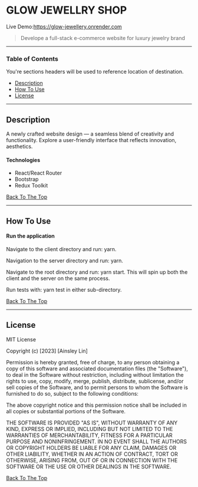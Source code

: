 # GLOW JEWELLRY SHOP

Live Demo:https://glow-jewellery.onrender.com

> Develope a full-stack e-commerce website for luxury jewelry brand

---

### Table of Contents

You're sections headers will be used to reference location of destination.

-   [Description](#description)
-   [How To Use](#how-to-use)
-   [License](#license)

---

## Description

A newly crafted website design — a seamless blend of creativity and functionality. Explore a user-friendly interface that reflects innovation, aesthetics.

#### Technologies

-   React/React Router
-   Bootstrap
-   Redux Toolkit

[Back To The Top](#read-me-template)

---

## How To Use

#### Run the application

Navigate to the client directory and run: yarn.

Navigation to the server directory and run: yarn.

Navigate to the root directory and run: yarn start. This will spin up both the client and the server on the same process.

Run tests with: yarn test in either sub-directory.

[Back To The Top](#read-me-template)

---

## License

MIT License

Copyright (c) [2023] [Ainsley Lin]

Permission is hereby granted, free of charge, to any person obtaining a copy
of this software and associated documentation files (the "Software"), to deal
in the Software without restriction, including without limitation the rights
to use, copy, modify, merge, publish, distribute, sublicense, and/or sell
copies of the Software, and to permit persons to whom the Software is
furnished to do so, subject to the following conditions:

The above copyright notice and this permission notice shall be included in all
copies or substantial portions of the Software.

THE SOFTWARE IS PROVIDED "AS IS", WITHOUT WARRANTY OF ANY KIND, EXPRESS OR
IMPLIED, INCLUDING BUT NOT LIMITED TO THE WARRANTIES OF MERCHANTABILITY,
FITNESS FOR A PARTICULAR PURPOSE AND NONINFRINGEMENT. IN NO EVENT SHALL THE
AUTHORS OR COPYRIGHT HOLDERS BE LIABLE FOR ANY CLAIM, DAMAGES OR OTHER
LIABILITY, WHETHER IN AN ACTION OF CONTRACT, TORT OR OTHERWISE, ARISING FROM,
OUT OF OR IN CONNECTION WITH THE SOFTWARE OR THE USE OR OTHER DEALINGS IN THE
SOFTWARE.

[Back To The Top](#read-me-template)
